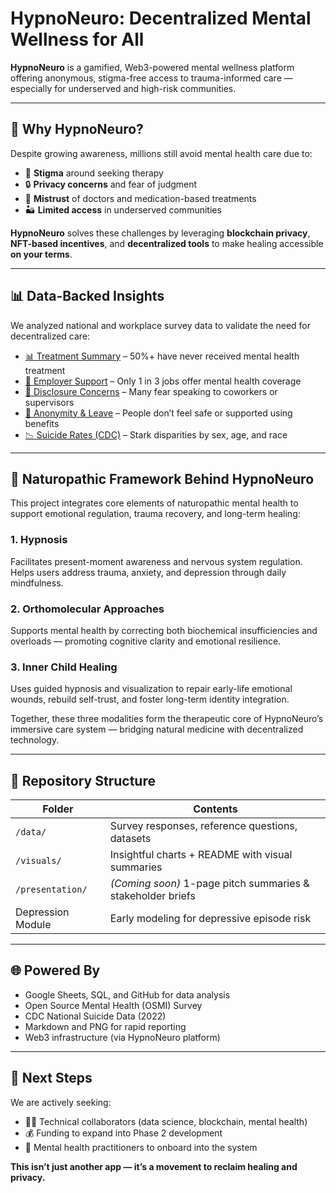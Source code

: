 # HypnoNeuro: Decentralized Mental Wellness for All

**HypnoNeuro** is a gamified, Web3-powered mental wellness platform offering anonymous, stigma-free access to trauma-informed care — especially for underserved and high-risk communities.

---

## 🧠 Why HypnoNeuro?

Despite growing awareness, millions still avoid mental health care due to:

- 🫥 **Stigma** around seeking therapy  
- 🔒 **Privacy concerns** and fear of judgment  
- 🧪 **Mistrust** of doctors and medication-based treatments  
- 🏜️ **Limited access** in underserved communities  

**HypnoNeuro** solves these challenges by leveraging **blockchain privacy**, **NFT-based incentives**, and **decentralized tools** to make healing accessible **on your terms**.

---

## 📊 Data-Backed Insights

We analyzed national and workplace survey data to validate the need for decentralized care:

- [📊 Treatment Summary](visuals/treatment_memory_discrepancy_50_percent_gap.png) – 50%+ have never received mental health treatment  
- [🏢 Employer Support](visuals/employer_mental_health_benefits_access.png) – Only 1 in 3 jobs offer mental health coverage  
- [🔐 Disclosure Concerns](visuals/comfort_discussing_with_supervisor.png) – Many fear speaking to coworkers or supervisors  
- [🧾 Anonymity & Leave](visuals/perceived_ease_of_taking_mental_health_leave_%281%29.png) – People don’t feel safe or supported using benefits  
- [📉 Suicide Rates (CDC)](visuals/suicide_rates_by_age_2024.png) – Stark disparities by sex, age, and race  
 

---

## 🧬 Naturopathic Framework Behind HypnoNeuro

This project integrates core elements of naturopathic mental health to support emotional regulation, trauma recovery, and long-term healing:

### 1. **Hypnosis**  
Facilitates present-moment awareness and nervous system regulation. Helps users address trauma, anxiety, and depression through daily mindfulness.

### 2. **Orthomolecular Approaches**  
Supports mental health by correcting both biochemical insufficiencies and overloads — promoting cognitive clarity and emotional resilience.

### 3. **Inner Child Healing**  
Uses guided hypnosis and visualization to repair early-life emotional wounds, rebuild self-trust, and foster long-term identity integration.

Together, these three modalities form the therapeutic core of HypnoNeuro’s immersive care system — bridging natural medicine with decentralized technology.

---

## 📁 Repository Structure

| Folder            | Contents                                                      |
|-------------------|---------------------------------------------------------------|
| `/data/`          | Survey responses, reference questions, datasets               |
| `/visuals/`       | Insightful charts + README with visual summaries              |
| `/presentation/`  | *(Coming soon)* 1-page pitch summaries & stakeholder briefs   |
| Depression Module | Early modeling for depressive episode risk                    |

---

## 🌐 Powered By

- Google Sheets, SQL, and GitHub for data analysis  
- Open Source Mental Health (OSMI) Survey  
- CDC National Suicide Data (2022)  
- Markdown and PNG for rapid reporting  
- Web3 infrastructure (via HypnoNeuro platform)

---

## 📣 Next Steps

We are actively seeking:

- 👩‍💻 Technical collaborators (data science, blockchain, mental health)  
- 💰 Funding to expand into Phase 2 development  
- 🧠 Mental health practitioners to onboard into the system  

**This isn’t just another app — it’s a movement to reclaim healing and privacy.**
